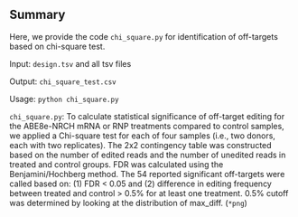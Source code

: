 ## Summary

Here, we provide the code `chi_square.py` for identification of off-targets based on chi-square test.

Input: `design.tsv` and all tsv files

Output: `chi_square_test.csv`

Usage: `python chi_square.py`


`chi_square.py`: To calculate statistical significance of off-target editing for the ABE8e-NRCH mRNA or RNP treatments compared to control samples, we applied a Chi-square test for each of four samples (i.e., two donors, each with two replicates). The 2x2 contingency table was constructed based on the number of edited reads and the number of unedited reads in treated and control groups. FDR was calculated using the Benjamini/Hochberg method. The 54 reported significant off-targets were called based on: (1) FDR < 0.05 and (2) difference in editing frequency between treated and control > 0.5% for at least one treatment. 0.5% cutoff was determined by looking at the distribution of max_diff. (`*png`)


